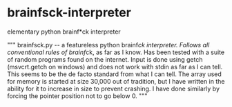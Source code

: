 # brainfsck-interpreter
elementary python brainf*ck interpreter


"""
brainfsck.py -- a featureless python brainf*ck interpreter.
Follows all conventional rules of brainf*ck, as far as I know. Has been tested with a suite of random programs found on the internet.
Input is done using getch (msvcrt.getch on windows) and does not work with stdin as far as I can tell. This seems to be the de facto standard from what I can tell.
The array used for memory is started at size 30,000 out of tradition, but I have written in the ability for it to increase in size to prevent crashing.
I have done similarly by forcing the pointer position not to go below 0.
"""
